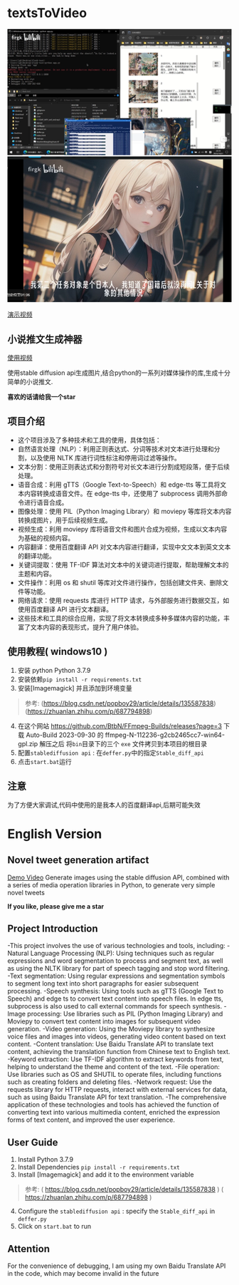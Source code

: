 # textsToVideo

![展示](./show.png)
![展示](./show2.png)


[演示视频](https://www.bilibili.com/video/BV1Jj411e7XK/)

## 小说推文生成神器


[使用视频](https://www.bilibili.com/video/BV1Au4y1W7qz/)

使用stable diffusion api生成图片,结合python的一系列对媒体操作的库,生成十分简单的小说推文.

**喜欢的话请给我一个star**



## 项目介绍

- 这个项目涉及了多种技术和工具的使用，具体包括：
- 自然语言处理（NLP）：利用正则表达式、分词等技术对文本进行处理和分割，以及使用 NLTK 库进行词性标注和停用词过滤等操作。
- 文本分割：使用正则表达式和分割符号对长文本进行分割成短段落，便于后续处理。
- 语音合成：利用 gTTS（Google Text-to-Speech）和 edge-tts 等工具将文本内容转换成语音文件。在 edge-tts 中，还使用了 subprocess 调用外部命令进行语音合成。
- 图像处理：使用 PIL（Python Imaging Library）和 moviepy 等库将文本内容转换成图片，用于后续视频生成。
- 视频生成：利用 moviepy 库将语音文件和图片合成为视频，生成以文本内容为基础的视频内容。
- 内容翻译：使用百度翻译 API 对文本内容进行翻译，实现中文文本到英文文本的翻译功能。
- 关键词提取：使用 TF-IDF 算法对文本中的关键词进行提取，帮助理解文本的主题和内容。
- 文件操作：利用 os 和 shutil 等库对文件进行操作，包括创建文件夹、删除文件等功能。
- 网络请求：使用 requests 库进行 HTTP 请求，与外部服务进行数据交互，如使用百度翻译 API 进行文本翻译。
- 这些技术和工具的综合应用，实现了将文本转换成多种多媒体内容的功能，丰富了文本内容的表现形式，提升了用户体验。





## 使用教程( windows10 )

1. 安装 python Python 3.7.9
2. 安装依赖`pip install -r requirements.txt` 
3. 安装[Imagemagick] 并且添加到环境变量
> 参考:
> (https://blog.csdn.net/popboy29/article/details/135587838) (https://zhuanlan.zhihu.com/p/687794898)
4. 在这个网站 https://github.com/BtbN/FFmpeg-Builds/releases?page=3
下载 Auto-Build 2023-09-30 的 ffmpeg-N-112236-g2cb2465cc7-win64-gpl.zip
解压之后 将`bin`目录下的三个 `exe` 文件拷贝到本项目的根目录
5. 配置`stablediffusion api` : 在`deffer.py`中的指定`Stable_diff_api` 
6. 点击`start.bat`运行






## 注意
为了方便大家调试,代码中使用的是我本人的百度翻译api,后期可能失效




# English Version

## Novel tweet generation artifact

[Demo Video](https://www.bilibili.com/video/BV1Au4y1W7qz/)
Generate images using the stable diffusion API, combined with a series of media operation libraries in Python, to generate very simple novel tweets

**If you like, please give me a star**




## Project Introduction

-This project involves the use of various technologies and tools, including:
-Natural Language Processing (NLP): Using techniques such as regular expressions and word segmentation to process and segment text, as well as using the NLTK library for part of speech tagging and stop word filtering.
-Text segmentation: Using regular expressions and segmentation symbols to segment long text into short paragraphs for easier subsequent processing.
-Speech synthesis: Using tools such as gTTS (Google Text to Speech) and edge ts to convert text content into speech files. In edge tts, subprocess is also used to call external commands for speech synthesis.
-Image processing: Use libraries such as PIL (Python Imaging Library) and Moviepy to convert text content into images for subsequent video generation.
-Video generation: Using the Moviepy library to synthesize voice files and images into videos, generating video content based on text content.
-Content translation: Use Baidu Translate API to translate text content, achieving the translation function from Chinese text to English text.
-Keyword extraction: Use TF-IDF algorithm to extract keywords from text, helping to understand the theme and content of the text.
-File operation: Use libraries such as OS and SHUTIL to operate files, including functions such as creating folders and deleting files.
-Network request: Use the requests library for HTTP requests, interact with external services for data, such as using Baidu Translate API for text translation.
-The comprehensive application of these technologies and tools has achieved the function of converting text into various multimedia content, enriched the expression forms of text content, and improved the user experience.




## User Guide

1. Install Python 3.7.9
2. Install Dependencies `pip install -r requirements.txt`
3. Install [Imagemagick] and add it to the environment variable
> 参考:
> ( https://blog.csdn.net/popboy29/article/details/135587838 ) ( https://zhuanlan.zhihu.com/p/687794898 )
4. Configure the `stablediffusion api` : specify the `Stable_diff_api` in `deffer.py`
5. Click on `start.bat` to run




## Attention

For the convenience of debugging, I am using my own Baidu Translate API in the code, which may become invalid in the future

